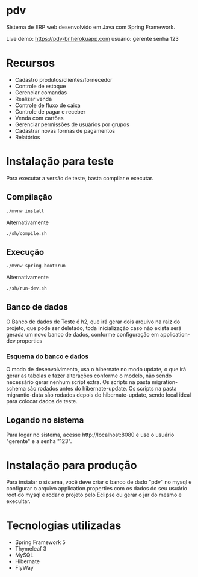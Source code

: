 # pdv
Sistema de ERP web desenvolvido em Java com Spring Framework.

Live demo: https://pdv-br.herokuapp.com
usuário: gerente
senha 123

# Recursos
- Cadastro produtos/clientes/fornecedor
- Controle de estoque
- Gerenciar comandas
- Realizar venda
- Controle de fluxo de caixa
- Controle de pagar e receber
- Venda com cartões
- Gerenciar permissões de usuários por grupos
- Cadastrar novas formas de pagamentos
- Relatórios

# Instalação para teste

Para executar a versão de teste, basta compilar e executar.

## Compilação

```bash
./mvnw install
```

Alternativamente


```bash
./sh/compile.sh
```

## Execução

```bash
./mvnw spring-boot:run
```

Alternativamente

```bash
./sh/run-dev.sh
```

## Banco de dados
O Banco de dados de Teste é h2, que irá gerar dois arquivo na raiz do projeto, 
que pode ser deletado, toda inicialização caso não exista será gerada um novo banco de dados,
conforme configuração em application-dev.properties

### Esquema do banco e dados
O modo de desenvolvimento, usa o hibernate no modo update, o que irá gerar as tabelas e fazer alterações
conforme o modelo, não sendo necessário gerar nenhum script extra.
Os scripts na pasta migration-schema são rodados antes do hibernate-update.
Os scripts na pasta migrantio-data são rodados depois do hibernate-update, 
sendo local ideal para colocar dados de teste.


## Logando no sistema
Para logar no sistema, acesse http://localhost:8080 e use o usuário "gerente" e a senha "123".


# Instalação para produção
Para instalar o sistema, você deve criar o banco de dado "pdv" no mysql e configurar o arquivo application.properties
com os dados do seu usuário root do mysql e rodar o projeto pelo Eclipse ou gerar o jar do mesmo e execultar.

# Tecnologias utilizadas
- Spring Framework 5
- Thymeleaf 3
- MySQL
- Hibernate
- FlyWay

